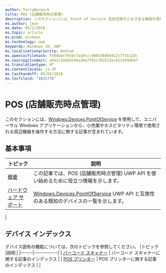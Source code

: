 ```yaml
---
author: TerryWarwick
title: POS (店舗販売時点管理)
description: このセクションには、Point of Service 名前空間のさまざまな機能の使用方法に関する記事が含まれます。
ms.author: jken
ms.date: 05/1/2018
ms.topic: article
ms.prod: windows
ms.technology: uwp
keywords: Windows 10, UWP
ms.localizationpriority: medium
ms.openlocfilehash: f588bdcf659c7a19cccd002d6068412c771b120c
ms.sourcegitcommit: ab92c3e0dd294a36e7f65cf82522ec621699db87
ms.translationtype: HT
ms.contentlocale: ja-JP
ms.lasthandoff: 05/03/2018
ms.locfileid: "1831776"
---
```

# <a name="point-of-service"></a>POS (店舗販売時点管理)
このセクションには、[Windows.Devices.PointOfService](https://docs.microsoft.com/uwp/api/windows.devices.pointofservice) を使用して、ユニバーサル Windows アプリケーションから、小売業やホスピタリティ環境で使用される周辺機器を操作する方法に関する記事が含まれています。

## <a name="fundamentals"></a>基本事項
|トピック |説明 |
|------|------------|
| [概要](pos-get-started.md) | この記事では、POS (店舗販売時点管理) UWP API を使い始めるために役立つ情報を示します。 |
| [ハードウェア サポート](pos-device-support.md) | [Windows.Devices.PointOfService](https://aka.ms/pointofservice-api) UWP API と互換性のある既知のデバイスの一覧を示します。 |
|

## <a name="device-index"></a>デバイス インデックス
デバイス固有の機能については、次のトピックを参照してください。
|トピック |説明 |
|------|------------|
| [バーコード スキャナー](pos-barcodescanner.md) | バーコード スキャナーに関する記事のインデックス |
| [POS プリンター](pos-printer.md) | POS プリンターに関する記事のインデックス |
|
